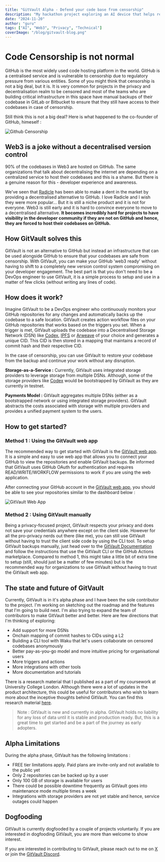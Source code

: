 ```yaml
---
title: "GitVault Alpha - Defend your code base from censorship"
description: "My hackathon project exploring an AI device that helps record memories and connects people with similar interests"
date: "2024-11-20"
author: "guru"
tags: ["AI", "Web3", "Privacy", "Technical"]
coverImage: "/blog/gitvault-blog.png"
---
```


# Code Censorship is not normal

GitHub is the most widely used code hosting platform in the world. GitHub is a centralised service and is vulnerable to censorship due to regulatory pressure from various entities. Some of you might think that censorship is not a big deal, but it is. It is very common for projects in the privacy and decentralisation realm to be censored and most of the teams who are building critical infrastructure in this space have manual backups of their codebase in GitLab or Bitbucket to ensure that they still have access to their codebases in case of censorship.

Still think this is not a big deal? Here is what happened to the co-founder of GitHub, himeself :

![Github Censorship](/blog/github-censorship.png)


## Web3 is a joke without a decentralised version control

90% of the codebases in Web3 are hosted on GitHub. The same organizations that talk about decentralising the internet are depending on a centralized service to host their codebases and this is a shame. But there is a genuine reason for this - developer experience and awareness.

We've seen that [Radicle](https://radicle.xyz/) has been able to make a dent in the market by providing a decentralised alternative to GitHub. I love Radicle and I wish they were more popular... But it is still a niche product and it is not for everyone. Web3 is still early and it is hard to convince everyone to move to a decentralised alternative. **It becomes incredibly hard for projects to have visibility in the developer community if they are not on GitHub and hence, they are forced to host their codebases on GitHub.**

## How GitVault solves this

GitVault is not an alternative to GitHub but instead an infrastructure that can be used alongside GitHub to ensure that your codebases are safe from censorship. With GitVault, you can make your GitHub 'web3 ready' without having to shift to a completely new version control system compromising on your developer engagement. The best part is that you don't need to be a DevOps engineer to use GitVault, it is a simple process to setup and use in a matter of few clicks (without writing any lines of code).

## How does it work?
Imagine GitVault to be a DevOps engineer who continuously monitors your GitHub repositories for any changes and automatically backs up the codebase to a safe location. GitVault creates action workflow files on your GitHub repositories that works based on the triggers you set. When a trigger is met, GitVault uploads the codebase into a Decentralised Storage Network (DSN) like [Codex](https://codex.network/), [IPFS](https://ipfs.io/) or [Arweave](https://www.arweave.org/) of your choice and generates a unique CID. This CID is then stored in a mapping that maintains a record of commit hash and their respective CID.

In the case of censorship, you can use GitVault to restore your codebase from the backup and continue your work without any disruption.

**Storage-as-a-Service :** Currently, GitVault uses integrated storage providers to leverage storage from multiple DSNs. Although, some of the storage providers like [Codex](https://codex.network/) would be bootstrapped by GitVault as they are currently in testnet.

**Payments Model :** GitVault aggregates multiple DSNs (either as a bootstrapped network or using integrated storage providers). GitVault abstracts the costs associated with storage with multiple providers and provides a unified payment system to the users.

## How to get started?

### Method 1 : Using the GitVault web app

The recommended way to get started with GitVault is the [GitVault web app](https://gitvault.xyz/). It is a simple and easy to use web app that allows you to connect your GitHub to view the repositories and enable GitVault backups. Be informed that GitVault uses GitHub OAuth for authentication and requires READ/WRITE/WORKFLOW permissions to work if you are using the web application. 

After connecting your GitHub account in the [GitVault web app](https://gitvault.xyz/), you should be able to see your repositories similar to the dashboard below :

![GitVault Web App](/blog/gitvault-app.png)

### Method 2 : Using GitVault manually

Being a privacy-focused project, GitVault respects your privacy and does not save your credentials anywhere except on the client side. However for all the pro-privacy nerds out there (like me), you can still use GitVault without having to trust the client side code by using the CLI tool. To setup GitVault backups manually, just head over to the [GitVault Documentation](https://docs.gitvault.xyz/) and follow the instructions that use the GitVault CLI or the GitHub Actions marketplace. Compared to method 1, this might take a little bit of extra time to setup (still, should just be a matter of few minutes) but is the recommended way for organizations to use GitVault without having to trust the GitVault web app.

<TODO : Insert image of GitVault CLI here>


## The state and future of GitVault

Currently, GitVault is in it's alpha phase and I have been the sole contributor to the project. I'm working on sketching out the roadmap and the features that I'm going to build next. I'm also trying to expand the team of contributors to make GitVault better and better. Here are few directions that I'm thinking of exploring:

- Add support for more DSNs
- Onchain mapping of commit hashes to CIDs using a L2
- Building a CLI tool with Waku that let's users collaborate on censored codebases anonymously
- Better pay-as-you-go model and more intuitive pricing for organisational users
- More triggers and actions
- More integrations with other tools
- More documentation and tutorials

There is a research material that I published as a part of my coursework at University College London. Although there were a lot of updates in the product architecture, this could be useful for contributors who wish to learn more about the inceptive thoughts behind GitVault. You can find this research material [here](https://gitvault.xyz/research-paper).

> Note : GitVault is new and currently in alpha. GitVault holds no liability for any loss of data until it is stable and production ready. But, this is a great time to get started and be a part of the journey as early adopters.

## Alpha Limitations

During the alpha phase, GitVault has the following limitations :

- FREE tier limitations apply. Paid plans are invite-only and not available to the public yet
- Only 2 repositories can be backed up by a user
- Only 100 GB of storage is available for users
- There could be possible downtime frequently as GitVault goes into maintenance mode multiple times a week
- Integrations with storage providers are not yet stable and hence, service outages could happen

## Dogfooding

GitVault is currently dogfooded by a couple of projects voluntarily. If you are interested in dogfooding GitVault, you are more than welcome to show interest.

If you are interested in contributing to GitVault, please reach out to me on [X](https://x.com/hackyguru) or join the [GitVault Discord](https://discord.gg/gN3fPns7Qz).


